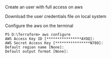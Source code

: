 Create an user with full access on aws

Download the user credentials file on local system

Configure the aws on the terminal
```
PS D:\Terraform> aws configure
AWS Access Key ID [****************AYOQ]: 
AWS Secret Access Key [****************N78O]: 
Default region name [None]: 
Default output format [None]: 
```
